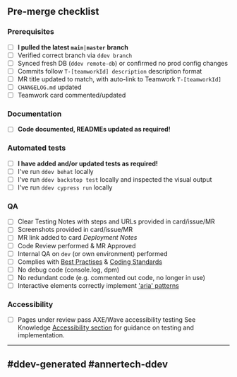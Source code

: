 ## Pre-merge checklist

### Prerequisites
- [ ] **I pulled the latest `main|master` branch**
- [ ] Verified correct branch via `ddev branch` 
- [ ] Synced fresh DB (`ddev remote-db`) or confirmed no prod config changes
- [ ] Commits follow `T-[teamworkId] description` description format
- [ ] MR title updated to match, with auto-link to Teamwork `T-[teamworkId]`
- [ ] `CHANGELOG.md` updated
- [ ] Teamwork card commented/updated

### Documentation
- [ ] **Code documented, READMEs updated as required!**

### Automated tests
- [ ] **I have added and/or updated tests as required!**
- [ ] I've run `ddev behat` locally
- [ ] I've run `ddev backstop test` locally and inspected the visual output
- [ ] I've run `ddev cypress run` locally

### QA
- [ ] Clear Testing Notes with steps and URLs provided in card/issue/MR
- [ ] Screenshots provided in card/issue/MR
- [ ] MR link added to card _Deployment Notes_
- [ ] Code Review performed & MR Approved
- [ ] Internal QA on `dev` (or own environment) performed
- [ ] Complies with [Best Practises](https://knowledge.annertech.com/coding/) & [Coding Standards](https://www.drupal.org/docs/develop/standards/coding-standards)
- [ ] No debug code (console.log, dpm)
- [ ] No redundant code (e.g. commented out code, no longer in use)
- [ ] Interactive elements correctly implement ['aria' patterns](https://www.w3.org/TR/wai-aria-practices-1.2/#aria_ex)

### Accessibility

- [ ] Pages under review pass AXE/Wave accessibility testing
  See Knowledge [Accessibility section](https://knowledge.annertech.com/accessibility) for guidance on testing and implementation.


---
#ddev-generated
#annertech-ddev
---